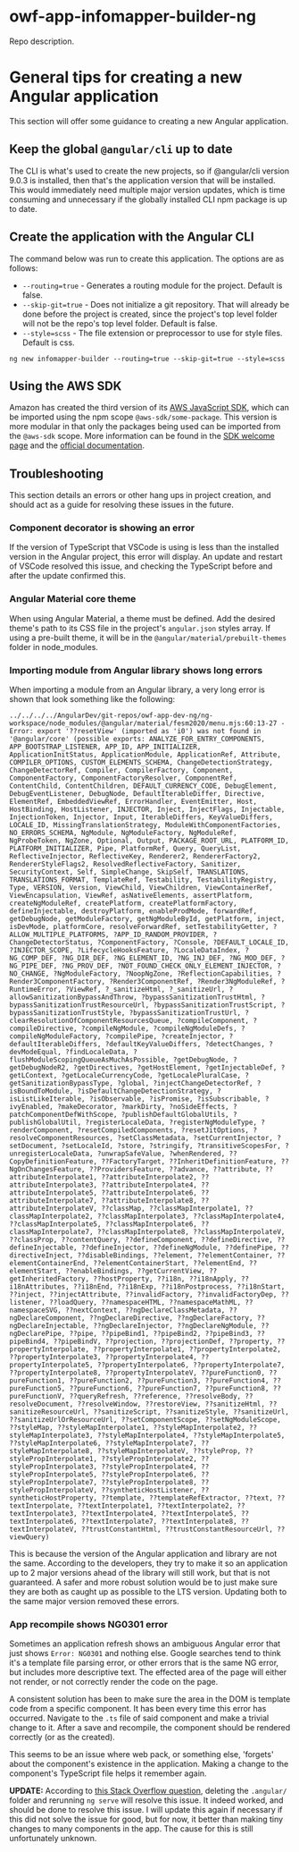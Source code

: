 # owf-app-infomapper-builder-ng #

Repo description.

# General tips for creating a new Angular application #

This section will offer some guidance to creating a new Angular application.

## Keep the global `@angular/cli` up to date ##

The CLI is what's used to create the new projects, so if @angular/cli version 9.0.3
is installed, then that's the application version that will be installed. This would
immediately need multiple major version updates, which is time consuming and unnecessary
if the globally installed CLI npm package is up to date.

## Create the application with the Angular CLI ##

The command below was run to create this application. The options are as follows:

* `--routing=true` - Generates a routing module for the project. Default is false.
* `--skip-git=true` - Does not initialize a git repository. That will already be
done before the project is created, since the project's top level folder will not
be the repo's top level folder. Default is false.
* `--style=scss` - The file extension or preprocessor to use for style files. Default
is css.

`ng new infomapper-builder --routing=true --skip-git=true --style=scss`

## Using the AWS SDK ##

Amazon has created the third version of its [AWS JavaScript SDK](https://github.com/aws/aws-sdk-js-v3),
which can be imported using the npm scope `@aws-sdk/some-package`. This version
is more modular in that only the packages being used can be imported from the
`@aws-sdk` scope. More information can be found in the
[SDK welcome page](https://docs.aws.amazon.com/sdk-for-javascript/v3/developer-guide/welcome.html)
and the
[official documentation](https://docs.aws.amazon.com/AWSJavaScriptSDK/v3/latest/index.html).

## Troubleshooting ##

This section details an errors or other hang ups in project creation, and should
act as a guide for resolving these issues in the future.

### Component decorator is showing an error ###

If the version of TypeScript that VSCode is using is less than the installed version
in the Angular project, this error will display. An update and restart of VSCode
resolved this issue, and checking the TypeScript before and after the update confirmed
this.

### Angular Material core theme ###

When using Angular Material, a theme must be defined. Add the desired theme's path
to its CSS file in the project's `angular.json` styles array. If using a pre-built
theme, it will be in the `@angular/material/prebuilt-themes` folder in node_modules.

### Importing module from Angular library shows long errors ##

When importing a module from an Angular library, a very long error is shown that
look something like the following:

```
../../../../AngularDev/git-repos/owf-app-dev-ng/ng-workspace/node_modules/@angular/material/fesm2020/menu.mjs:60:13-27 - Error: export '??resetView' (imported as 'i0') was not found in '@angular/core' (possible exports: ANALYZE_FOR_ENTRY_COMPONENTS, APP_BOOTSTRAP_LISTENER, APP_ID, APP_INITIALIZER, ApplicationInitStatus, ApplicationModule, ApplicationRef, Attribute, COMPILER_OPTIONS, CUSTOM_ELEMENTS_SCHEMA, ChangeDetectionStrategy, ChangeDetectorRef, Compiler, CompilerFactory, Component, ComponentFactory, ComponentFactoryResolver, ComponentRef, ContentChild, ContentChildren, DEFAULT_CURRENCY_CODE, DebugElement, DebugEventListener, DebugNode, DefaultIterableDiffer, Directive, ElementRef, EmbeddedViewRef, ErrorHandler, EventEmitter, Host, HostBinding, HostListener, INJECTOR, Inject, InjectFlags, Injectable, InjectionToken, Injector, Input, IterableDiffers, KeyValueDiffers, LOCALE_ID, MissingTranslationStrategy, ModuleWithComponentFactories, NO_ERRORS_SCHEMA, NgModule, NgModuleFactory, NgModuleRef, NgProbeToken, NgZone, Optional, Output, PACKAGE_ROOT_URL, PLATFORM_ID, PLATFORM_INITIALIZER, Pipe, PlatformRef, Query, QueryList, ReflectiveInjector, ReflectiveKey, Renderer2, RendererFactory2, RendererStyleFlags2, ResolvedReflectiveFactory, Sanitizer, SecurityContext, Self, SimpleChange, SkipSelf, TRANSLATIONS, TRANSLATIONS_FORMAT, TemplateRef, Testability, TestabilityRegistry, Type, VERSION, Version, ViewChild, ViewChildren, ViewContainerRef, ViewEncapsulation, ViewRef, asNativeElements, assertPlatform, createNgModuleRef, createPlatform, createPlatformFactory, defineInjectable, destroyPlatform, enableProdMode, forwardRef, getDebugNode, getModuleFactory, getNgModuleById, getPlatform, inject, isDevMode, platformCore, resolveForwardRef, setTestabilityGetter, ?ALLOW_MULTIPLE_PLATFORMS, ?APP_ID_RANDOM_PROVIDER, ?ChangeDetectorStatus, ?ComponentFactory, ?Console, ?DEFAULT_LOCALE_ID, ?INJECTOR_SCOPE, ?LifecycleHooksFeature, ?LocaleDataIndex, ?NG_COMP_DEF, ?NG_DIR_DEF, ?NG_ELEMENT_ID, ?NG_INJ_DEF, ?NG_MOD_DEF, ?NG_PIPE_DEF, ?NG_PROV_DEF, ?NOT_FOUND_CHECK_ONLY_ELEMENT_INJECTOR, ?NO_CHANGE, ?NgModuleFactory, ?NoopNgZone, ?ReflectionCapabilities, ?Render3ComponentFactory, ?Render3ComponentRef, ?Render3NgModuleRef, ?RuntimeError, ?ViewRef, ?_sanitizeHtml, ?_sanitizeUrl, ?allowSanitizationBypassAndThrow, ?bypassSanitizationTrustHtml, ?bypassSanitizationTrustResourceUrl, ?bypassSanitizationTrustScript, ?bypassSanitizationTrustStyle, ?bypassSanitizationTrustUrl, ?clearResolutionOfComponentResourcesQueue, ?compileComponent, ?compileDirective, ?compileNgModule, ?compileNgModuleDefs, ?compileNgModuleFactory, ?compilePipe, ?createInjector, ?defaultIterableDiffers, ?defaultKeyValueDiffers, ?detectChanges, ?devModeEqual, ?findLocaleData, ?flushModuleScopingQueueAsMuchAsPossible, ?getDebugNode, ?getDebugNodeR2, ?getDirectives, ?getHostElement, ?getInjectableDef, ?getLContext, ?getLocaleCurrencyCode, ?getLocalePluralCase, ?getSanitizationBypassType, ?global, ?injectChangeDetectorRef, ?isBoundToModule, ?isDefaultChangeDetectionStrategy, ?isListLikeIterable, ?isObservable, ?isPromise, ?isSubscribable, ?ivyEnabled, ?makeDecorator, ?markDirty, ?noSideEffects, ?patchComponentDefWithScope, ?publishDefaultGlobalUtils, ?publishGlobalUtil, ?registerLocaleData, ?registerNgModuleType, ?renderComponent, ?resetCompiledComponents, ?resetJitOptions, ?resolveComponentResources, ?setClassMetadata, ?setCurrentInjector, ?setDocument, ?setLocaleId, ?store, ?stringify, ?transitiveScopesFor, ?unregisterLocaleData, ?unwrapSafeValue, ?whenRendered, ??CopyDefinitionFeature, ??FactoryTarget, ??InheritDefinitionFeature, ??NgOnChangesFeature, ??ProvidersFeature, ??advance, ??attribute, ??attributeInterpolate1, ??attributeInterpolate2, ??attributeInterpolate3, ??attributeInterpolate4, ??attributeInterpolate5, ??attributeInterpolate6, ??attributeInterpolate7, ??attributeInterpolate8, ??attributeInterpolateV, ??classMap, ??classMapInterpolate1, ??classMapInterpolate2, ??classMapInterpolate3, ??classMapInterpolate4, ??classMapInterpolate5, ??classMapInterpolate6, ??classMapInterpolate7, ??classMapInterpolate8, ??classMapInterpolateV, ??classProp, ??contentQuery, ??defineComponent, ??defineDirective, ??defineInjectable, ??defineInjector, ??defineNgModule, ??definePipe, ??directiveInject, ??disableBindings, ??element, ??elementContainer, ??elementContainerEnd, ??elementContainerStart, ??elementEnd, ??elementStart, ??enableBindings, ??getCurrentView, ??getInheritedFactory, ??hostProperty, ??i18n, ??i18nApply, ??i18nAttributes, ??i18nEnd, ??i18nExp, ??i18nPostprocess, ??i18nStart, ??inject, ??injectAttribute, ??invalidFactory, ??invalidFactoryDep, ??listener, ??loadQuery, ??namespaceHTML, ??namespaceMathML, ??namespaceSVG, ??nextContext, ??ngDeclareClassMetadata, ??ngDeclareComponent, ??ngDeclareDirective, ??ngDeclareFactory, ??ngDeclareInjectable, ??ngDeclareInjector, ??ngDeclareNgModule, ??ngDeclarePipe, ??pipe, ??pipeBind1, ??pipeBind2, ??pipeBind3, ??pipeBind4, ??pipeBindV, ??projection, ??projectionDef, ??property, ??propertyInterpolate, ??propertyInterpolate1, ??propertyInterpolate2, ??propertyInterpolate3, ??propertyInterpolate4, ??propertyInterpolate5, ??propertyInterpolate6, ??propertyInterpolate7, ??propertyInterpolate8, ??propertyInterpolateV, ??pureFunction0, ??pureFunction1, ??pureFunction2, ??pureFunction3, ??pureFunction4, ??pureFunction5, ??pureFunction6, ??pureFunction7, ??pureFunction8, ??pureFunctionV, ??queryRefresh, ??reference, ??resolveBody, ??resolveDocument, ??resolveWindow, ??restoreView, ??sanitizeHtml, ??sanitizeResourceUrl, ??sanitizeScript, ??sanitizeStyle, ??sanitizeUrl, ??sanitizeUrlOrResourceUrl, ??setComponentScope, ??setNgModuleScope, ??styleMap, ??styleMapInterpolate1, ??styleMapInterpolate2, ??styleMapInterpolate3, ??styleMapInterpolate4, ??styleMapInterpolate5, ??styleMapInterpolate6, ??styleMapInterpolate7, ??styleMapInterpolate8, ??styleMapInterpolateV, ??styleProp, ??stylePropInterpolate1, ??stylePropInterpolate2, ??stylePropInterpolate3, ??stylePropInterpolate4, ??stylePropInterpolate5, ??stylePropInterpolate6, ??stylePropInterpolate7, ??stylePropInterpolate8, ??stylePropInterpolateV, ??syntheticHostListener, ??syntheticHostProperty, ??template, ??templateRefExtractor, ??text, ??textInterpolate, ??textInterpolate1, ??textInterpolate2, ??textInterpolate3, ??textInterpolate4, ??textInterpolate5, ??textInterpolate6, ??textInterpolate7, ??textInterpolate8, ??textInterpolateV, ??trustConstantHtml, ??trustConstantResourceUrl, ??viewQuery)
```

This is because the version of the Angular application and library are not the same.
According to the developers, they try to make it so an application up to 2 major
versions ahead of the library will still work, but that is not guaranteed. A safer
and more robust solution would be to just make sure they are both as caught up as
possible to the LTS version. Updating both to the same major version removed these
errors.

### App recompile shows NG0301 error ###

Sometimes an application refresh shows an ambiguous Angular error that just shows
`Error: NG0301` and nothing else. Google searches tend to think it's a template
file parsing error, or other errors that is the same NG error, but includes more
descriptive text. The effected area of the page will either not render, or not correctly
render the code on the page.

A consistent solution has been to make sure the area in the DOM is template code
from a specific component. It has been every time this error has occurred. Navigate
to the `.ts` file of said component and make a trivial change to it. After a save
and recompile, the component should be rendered correctly (or as the created).

This seems to be an issue where web pack, or something else, 'forgets' about the
component's existence in the application. Making a change to the component's
TypeScript file helps it remember again.

**UPDATE:** According to
[this Stack Overflow question](https://stackoverflow.com/questions/71896562/angular-error-typeerror-cannot-read-properties-of-undefined-reading-ondestroy),
deleting the `.angular/` folder and rerunning `ng serve` will resolve this issue.
It indeed worked, and should be done to resolve this issue. I will update this again
if necessary if this did not solve the issue for good, but for now, it better than
making tiny changes to many components in the app. The cause for this is still unfortunately
unknown.